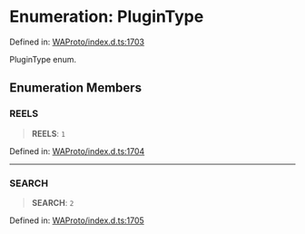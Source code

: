 # Enumeration: PluginType

Defined in: [WAProto/index.d.ts:1703](https://github.com/Fokusdotid/Baileys/blob/982cc5b3c62bfc7b56d2f8f8427b6c1a2dda856f/WAProto/index.d.ts#L1703)

PluginType enum.

## Enumeration Members

### REELS

> **REELS**: `1`

Defined in: [WAProto/index.d.ts:1704](https://github.com/Fokusdotid/Baileys/blob/982cc5b3c62bfc7b56d2f8f8427b6c1a2dda856f/WAProto/index.d.ts#L1704)

***

### SEARCH

> **SEARCH**: `2`

Defined in: [WAProto/index.d.ts:1705](https://github.com/Fokusdotid/Baileys/blob/982cc5b3c62bfc7b56d2f8f8427b6c1a2dda856f/WAProto/index.d.ts#L1705)
